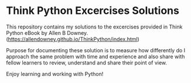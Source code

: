 # Think Python Excercises Solutions
This repository contains my solutions to the excercises provided in Think Python eBook by Allen B Downey. (https://allendowney.github.io/ThinkPython/index.html)

Purpose for documenting these solution is to measure how differently do I approach the same problem with time and experience and also share with fellow learners to review, understand and share their point of view.

Enjoy learning and working with Python!
